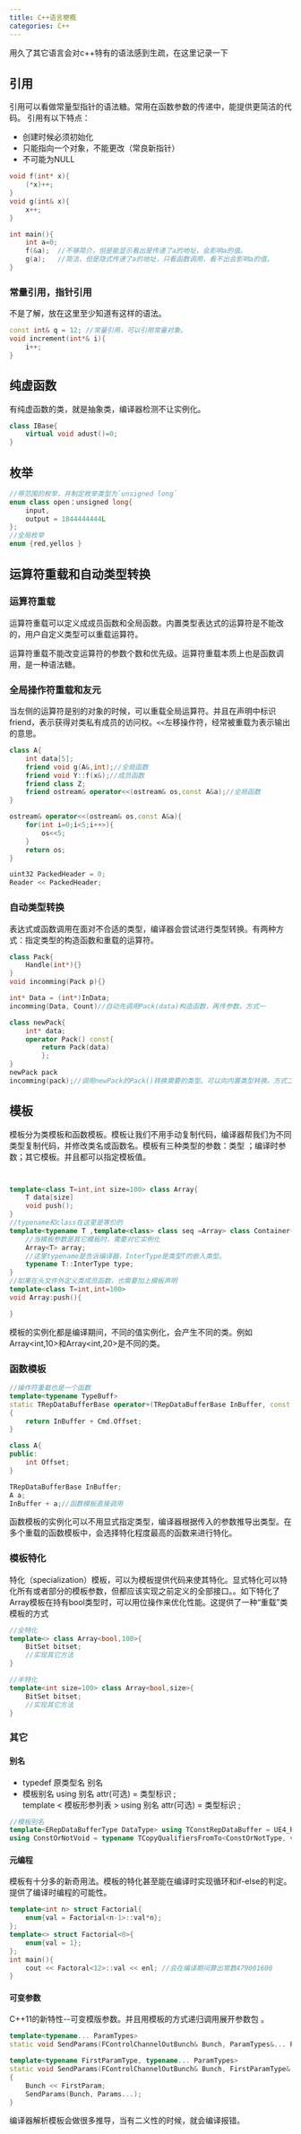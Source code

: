 ```yaml
---
title: C++语言梗概
categories: C++
---
```



用久了其它语言会对c++特有的语法感到生疏，在这里记录一下

## 引用

引用可以看做常量型指针的语法糖。常用在函数参数的传递中，能提供更简洁的代码。
引用有以下特点：
- 创建时候必须初始化
- 只能指向一个对象，不能更改（常良新指针）
- 不可能为NULL

```c++
void f(int* x){
    (*x)++;
}
void g(int& x){
    x++;
}

int main(){
    int a=0;
    f(&a);  //不够简介，但是能显示看出是传递了a的地址，会影响a的值。
    g(a);   //简洁，但是隐式传递了a的地址，只看函数调用，看不出会影响a的值。
}
```

### 常量引用，指针引用

不是了解，放在这里至少知道有这样的语法。

```c++
const int& q = 12; //常量引用，可以引用常量对象。
void increment(int*& i){
    i++;
}
```

## 纯虚函数

有纯虚函数的类，就是抽象类，编译器检测不让实例化。

```c++
class IBase{
    virtual void adust()=0;
}
```

## 枚举
```c++
//带范围的枚举，并制定枚举类型为`unsigned long`
enum class open：unsigned long{
    input,
    output = 1844444444L
};
//全局枚举
enum {red,yellos }
```

## 运算符重载和自动类型转换
### 运算符重载

运算符重载可以定义成成员函数和全局函数。内置类型表达式的运算符是不能改的，用户自定义类型可以重载运算符。

运算符重载不能改变运算符的参数个数和优先级。运算符重载本质上也是函数调用，是一种语法糖。



### 全局操作符重载和友元

当左侧的运算符是别的对象的时候，可以重载全局运算符。并且在声明中标识friend，表示获得对类私有成员的访问权。`<<`左移操作符，经常被重载为表示输出的意思。

```C++
class A{
    int data[5];
    friend void g(A&,int);//全局函数
    friend void Y::f(x&);//成员函数
    friend class Z;
    friend ostream& operator<<(ostream& os,const A&a);//全局函数
}

ostream& operator<<(ostream& os,const A&a){
    for(int i=0;i<5;i++>){
        os<<5;
    }
    return os;
}

uint32 PackedHeader = 0;	
Reader << PackedHeader;
```
### 自动类型转换

表达式或函数调用在面对不合适的类型，编译器会尝试进行类型转换。有两种方式：指定类型的构造函数和重载的运算符。

```c++
class Pack{
    Handle(int*){}
}
void incomming(Pack p){}

int* Data = (int*)InData;
incomming(Data, Count)//自动先调用Pack(data)构造函数，再传参数。方式一

class newPack{
    int* data;
    operator Pack() const{
        return Pack(data)
        };
}
newPack pack
incomming(pack);//调用newPack的Pack()转换需要的类型。可以向内置类型转换。方式二
```

## 模板

模板分为类模板和函数模板。模板让我们不用手动复制代码，编译器帮我们为不同类型复制代码，并修改类名或函数名。模板有三种类型的参数：类型 ；编译时参数；其它模板。并且都可以指定模板值。
```c++


template<class T=int,int size=100> class Array{
    T data[size]
    void push();
}
//typename和class在这里是等价的
template<typename T ,template<class> class seq =Array> class Container{
    //当模板参数是其它模板时，需要对它实例化
    Array<T> array;
    //这里typename是告诉编译器，InterType是类型T的嵌入类型。
    typename T::InterType type;
}
//如果在头文件外定义类成员函数，也需要加上模板声明
template<class T=int,int=100>
void Array:push(){

}

```

模板的实例化都是编译期间，不同的值实例化，会产生不同的类。例如Array<int,10>和Array<int,20>是不同的类。

### 函数模板
```c++
//操作符重载也是一个函数
template<typename TypeBuff>
static TRepDataBufferBase operator+(TRepDataBufferBase InBuffer, const TypeBuff& Cmd)
{
	return InBuffer + Cmd.Offset;
}

class A{
public:
    int Offset;
}

TRepDataBufferBase InBuffer;
A a;
InBuffer + a;//函数模板直接调用
```

函数模板的实例化可以不用显式指定类型，编译器根据传入的参数推导出类型。在多个重载的函数模板中，会选择特化程度最高的函数来进行特化。
### 模板特化
特化（specialization）模板，可以为模板提供代码来使其特化。显式特化可以特化所有或者部分的模板参数，但都应该实现之前定义的全部接口。。如下特化了Array模板在持有bool类型时，可以用位操作来优化性能。这提供了一种“重载”类模板的方式

```c++
//全特化
template<> class Array<bool,100>{
    BitSet bitset;
    //实现其它方法
}

//半特化
template<int size=100> class Array<bool,size>{
    BitSet bitset;
    //实现其它方法
}
```

### 其它

#### 别名

- typedef 原类型名 别名
- 模板别名
using 别名 attr(可选) = 类型标识 ;	
template < 模板形参列表 > using 别名 attr(可选) = 类型标识 ;

```c++
//模板別名
template<ERepDataBufferType DataType> using TConstRepDataBuffer = UE4_RepLayout_Private::TRepDataBufferBase<DataType, const uint8>;
using ConstOrNotVoid = typename TCopyQualifiersFromTo<ConstOrNotType, void>::Type;
```

#### 元编程

模板有十分多的新奇用法。模板的特化甚至能在编译时实现循环和if-else的判定。提供了编译时编程的可能性。
```c++
template<int n> struct Factorial{
    enum{val = Factorial<n-1>::val*n};
};
template<> struct Factorial<0>{
    enum{val = 1};
};
int main(){
    cout << Factoral<12>::val << enl; //会在编译期间算出常数479001600
}
```

#### 可变参数

C++11的新特性--可变模版参数。并且用模板的方式递归调用展开参数包 。
```c++
template<typename... ParamTypes>
static void SendParams(FControlChannelOutBunch& Bunch, ParamTypes&... Params) {}

template<typename FirstParamType, typename... ParamTypes>
static void SendParams(FControlChannelOutBunch& Bunch, FirstParamType& FirstParam, ParamTypes&... Params)
{
    Bunch << FirstParam;
    SendParams(Bunch, Params...);
}
```

编译器解析模板会做很多推导，当有二义性的时候，就会编译报错。